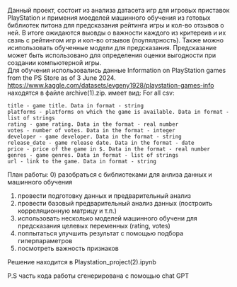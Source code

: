 Данный проект, состоит из анализа датасета игр для игровых приставок PlayStation и примения моеделей машинного обучения из готовых библиотек питона для предсказания рейтинга игры и кол-во отзывов о ней. В итоге ожидаются выовды о важности каждого из критереив и их свзяь с рейтингом игр и кол-во отзывов (поупялрность).
Также можно исипользовать обученные модели для предсказания. Предсказание может быть использовано для определения оценки выгодности при создании компьютерной игры.  
Для обучения использовались данные Information on PlayStation games from the PS Store as of 3 June 2024. https://www.kaggle.com/datasets/evgeny1928/playstation-games-info находятся в файле archive(1).zip. имеет вид:
For all csv:

    title - game title. Data in format - string
    platforms - platforms on which the game is available. Data in format - list of strings
    rating - game rating. Data in the format - real number
    votes - number of votes. Data in the format - integer
    developer - game developer. Data in the format - string
    release_date - game release date. Data in the format - date
    price - price of the game in $. Data in the format - real number
    genres - game genres. Data in format - list of strings
    url - link to the game. Data in format - string


План работы:
0) разобраться с библиотеками для анлиза данных и машинного обучения
1) провести подготовку данных и предварительный анализ
2) провести базовый предварительный анализ данных (построить корреляционную матрицу и т.п.)
3) использовать несколько моделей машинного обучени для предсказания целевых переменных (rating, votes)
4) поппытаться улучшить результат с помощью подбора гиперпараметров
5) посмотреть важность признаков

   
Решение находится в Playstation_project(2).ipynb

P.S часть кода работы сгенерирована с помощью chat GPT 
